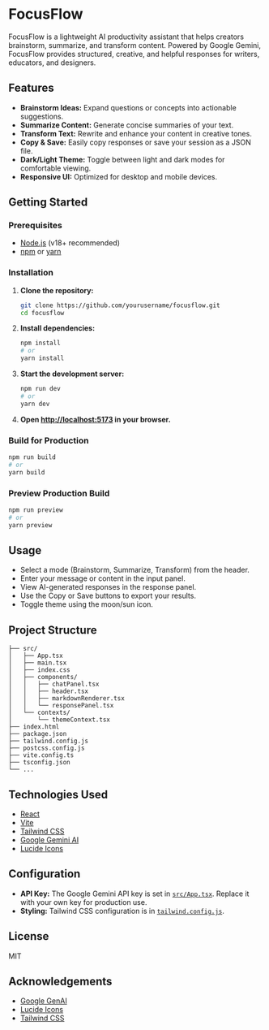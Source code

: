# FocusFlow

FocusFlow is a lightweight AI productivity assistant that helps creators brainstorm, summarize, and transform content. Powered by Google Gemini, FocusFlow provides structured, creative, and helpful responses for writers, educators, and designers.

## Features

- **Brainstorm Ideas:** Expand questions or concepts into actionable suggestions.
- **Summarize Content:** Generate concise summaries of your text.
- **Transform Text:** Rewrite and enhance your content in creative tones.
- **Copy & Save:** Easily copy responses or save your session as a JSON file.
- **Dark/Light Theme:** Toggle between light and dark modes for comfortable viewing.
- **Responsive UI:** Optimized for desktop and mobile devices.

## Getting Started

### Prerequisites

- [Node.js](https://nodejs.org/) (v18+ recommended)
- [npm](https://www.npmjs.com/) or [yarn](https://yarnpkg.com/)

### Installation

1. **Clone the repository:**
   ```sh
   git clone https://github.com/yourusername/focusflow.git
   cd focusflow
   ```

2. **Install dependencies:**
   ```sh
   npm install
   # or
   yarn install
   ```

3. **Start the development server:**
   ```sh
   npm run dev
   # or
   yarn dev
   ```

4. **Open [http://localhost:5173](http://localhost:5173) in your browser.**

### Build for Production

```sh
npm run build
# or
yarn build
```

### Preview Production Build

```sh
npm run preview
# or
yarn preview
```

## Usage

- Select a mode (Brainstorm, Summarize, Transform) from the header.
- Enter your message or content in the input panel.
- View AI-generated responses in the response panel.
- Use the Copy or Save buttons to export your results.
- Toggle theme using the moon/sun icon.

## Project Structure

```
├── src/
│   ├── App.tsx
│   ├── main.tsx
│   ├── index.css
│   ├── components/
│   │   ├── chatPanel.tsx
│   │   ├── header.tsx
│   │   ├── markdownRenderer.tsx
│   │   └── responsePanel.tsx
│   └── contexts/
│       └── themeContext.tsx
├── index.html
├── package.json
├── tailwind.config.js
├── postcss.config.js
├── vite.config.ts
├── tsconfig.json
└── ...
```

## Technologies Used

- [React](https://react.dev/)
- [Vite](https://vitejs.dev/)
- [Tailwind CSS](https://tailwindcss.com/)
- [Google Gemini AI](https://ai.google.dev/)
- [Lucide Icons](https://lucide.dev/)

## Configuration

- **API Key:** The Google Gemini API key is set in [`src/App.tsx`](src/App.tsx). Replace it with your own key for production use.
- **Styling:** Tailwind CSS configuration is in [`tailwind.config.js`](tailwind.config.js).

## License

MIT

## Acknowledgements

- [Google GenAI](https://ai.google.dev/)
- [Lucide Icons](https://lucide.dev/)
- [Tailwind CSS](https://tailwindcss.com/)